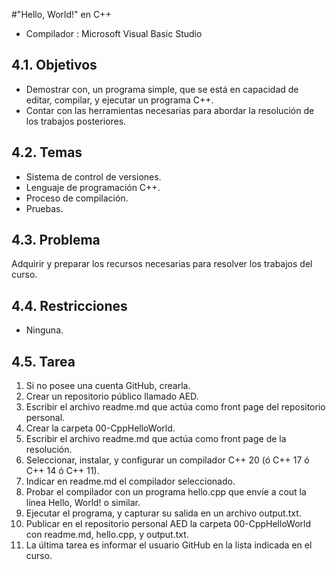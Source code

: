 #"Hello, World!" en C++
* Compilador : Microsoft Visual Basic Studio
## 4.1. Objetivos
* Demostrar con, un programa simple, que se está en capacidad de editar,
compilar, y ejecutar un programa C++.
* Contar con las herramientas necesarias para abordar la resolución de los
trabajos posteriores.
## 4.2. Temas
* Sistema de control de versiones.
* Lenguaje de programación C++.
* Proceso de compilación.
* Pruebas.
## 4.3. Problema
Adquirir y preparar los recursos necesarias para resolver los trabajos del curso.
## 4.4. Restricciones
* Ninguna.
## 4.5. Tarea
1. Si no posee una cuenta GitHub, crearla.
2. Crear un repositorio público llamado AED.
3. Escribir el archivo readme.md que actúa como front page del repositorio
personal.
4. Crear la carpeta 00-CppHelloWorld.
5. Escribir el archivo readme.md que actúa como front page de la resolución.
6. Seleccionar, instalar, y configurar un compilador C++ 20 (ó C++ 17 ó C++ 14
ó C++ 11).
7. Indicar en readme.md el compilador seleccionado.
8. Probar el compilador con un programa hello.cpp que envíe a cout la línea
Hello, World! o similar.
9. Ejecutar el programa, y capturar su salida en un archivo output.txt.
10. Publicar en el repositorio personal AED la carpeta 00-CppHelloWorld con
readme.md, hello.cpp, y output.txt.
11. La última tarea es informar el usuario GitHub en la lista indicada en el curso.

